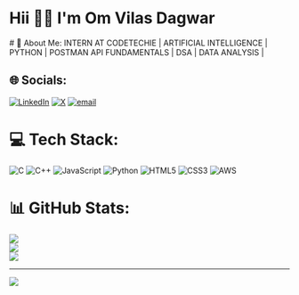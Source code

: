 <h1>Hii 👋🏻 I'm Om Vilas Dagwar</h1>
# 💫 About Me:
INTERN AT CODETECHIE | ARTIFICIAL INTELLIGENCE | PYTHON | POSTMAN API FUNDAMENTALS | DSA | DATA ANALYSIS |


## 🌐 Socials:
[![LinkedIn](https://img.shields.io/badge/LinkedIn-%230077B5.svg?logo=linkedin&logoColor=white)](https://linkedin.com/in/www.linkedin.com/in/om--dagwar) [![X](https://img.shields.io/badge/X-black.svg?logo=X&logoColor=white)](https://x.com/https://x.com/ODagwar23911) [![email](https://img.shields.io/badge/Email-D14836?logo=gmail&logoColor=white)](mailto:omdagwar2006@gmail.com) 

# 💻 Tech Stack:
![C](https://img.shields.io/badge/c-%2300599C.svg?style=for-the-badge&logo=c&logoColor=white) ![C++](https://img.shields.io/badge/c++-%2300599C.svg?style=for-the-badge&logo=c%2B%2B&logoColor=white) ![JavaScript](https://img.shields.io/badge/javascript-%23323330.svg?style=for-the-badge&logo=javascript&logoColor=%23F7DF1E) ![Python](https://img.shields.io/badge/python-3670A0?style=for-the-badge&logo=python&logoColor=ffdd54) ![HTML5](https://img.shields.io/badge/html5-%23E34F26.svg?style=for-the-badge&logo=html5&logoColor=white) ![CSS3](https://img.shields.io/badge/css3-%231572B6.svg?style=for-the-badge&logo=css3&logoColor=white) ![AWS](https://img.shields.io/badge/AWS-%23FF9900.svg?style=for-the-badge&logo=amazon-aws&logoColor=white)
# 📊 GitHub Stats:
![](https://github-readme-stats.vercel.app/api?username=OMDAGWAR1209&theme=dark&hide_border=false&include_all_commits=false&count_private=false)<br/>
![](https://nirzak-streak-stats.vercel.app/?user=OMDAGWAR1209&theme=dark&hide_border=false)<br/>
![](https://github-readme-stats.vercel.app/api/top-langs/?username=OMDAGWAR1209&theme=dark&hide_border=false&include_all_commits=false&count_private=false&layout=compact)

---
[![](https://visitcount.itsvg.in/api?id=OMDAGWAR1209&icon=0&color=0)](https://visitcount.itsvg.in)

<!-- Proudly created with GPRM ( https://gprm.itsvg.in ) -->

